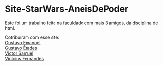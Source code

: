 # Site-StarWars-AneisDePoder
Este foi um trabalho feito na faculdade com mais 3 amigos, da disciplina de html.

Cotribuíram com esse site: 
<a href="https://github.com/GustavoAdornelas"> 
  <br>Gustavo Emanoel </a>
<a href="https://github.com/Gustavo-erades"> 
  <br>Gustavo Êrades</a>
<a href="https://github.com/Aluno18"> 
  <br>Victor Samuel </a>
<a href="https://github.com/SytlerNaraki"> 
  <br>Vinícius Fernandes</a>
